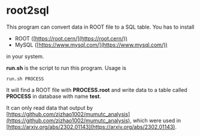 # root2sql
This program can convert data in ROOT file to a SQL table. 
You has to install 
* ROOT ([https://root.cern/](https://root.cern/))
* MySQL ([https://www.mysql.com/](https://www.mysql.com/))

in your system.

**run.sh** is the script to run this program. Usage is
```
run.sh PROCESS
```
It will find a ROOT file with **PROCESS.root** and write data to a table called **PROCESS** in database with name **test**.

It can only read data that output by [https://github.com/zjzhao1002/mumutc_analysis](https://github.com/zjzhao1002/mumutc_analysis), 
which were used in [https://arxiv.org/abs/2302.01143](https://arxiv.org/abs/2302.01143).
